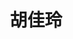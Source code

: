 ---
layout: member
title: 胡佳玲
graduate-from: 中南大学
position: 硕士研究生
research: 纳米载体的构建及其在抑制肿瘤生长和迁移的应用研究
email: JialingHu at whu.edu.cn
image: /images/members/胡佳玲.jpg
alumni: false
---